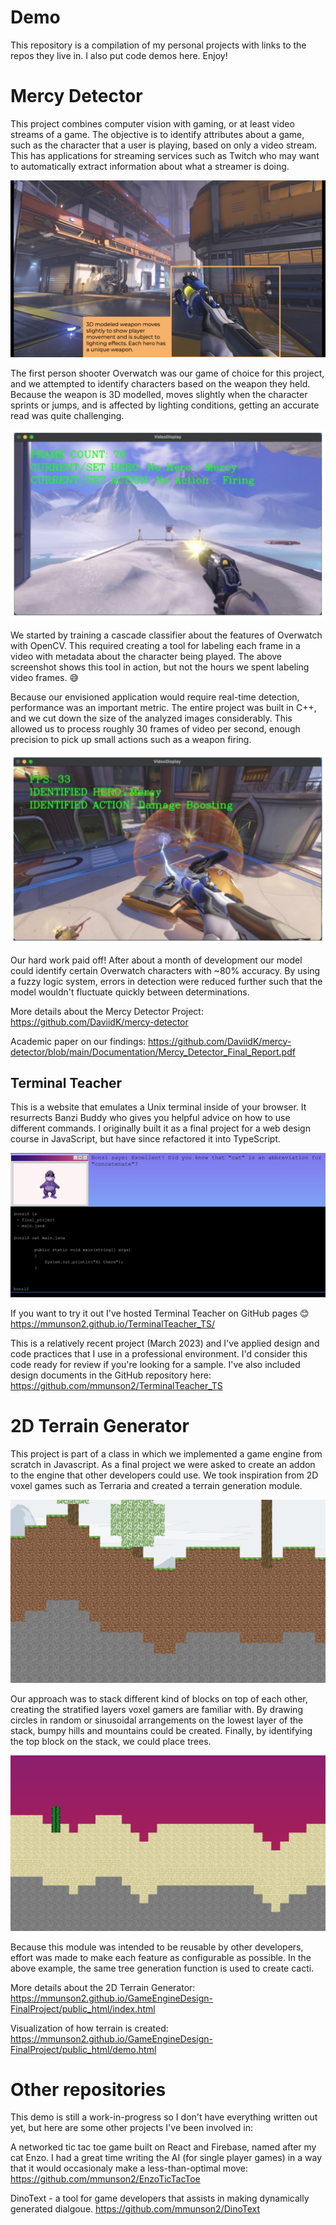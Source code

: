 # Demo

This repository is a compilation of my personal projects with links to the repos they live in. I also put code demos here. Enjoy!

# Mercy Detector

This project combines computer vision with gaming, or at least video streams of a game. The objective is to identify attributes about a game, such as the character that a user is playing, based on only a video stream. This has applications for streaming services such as Twitch who may want to automatically extract information about what a streamer is doing.

![Mercy's Heads Up Display. The 3D modelled weapon moves slightly to show player movement and is subject to lighting effects. Each hero has a unique weapon](https://raw.githubusercontent.com/DaviidK/mercy-detector/main/Documentation/Images/hero_demo.png)

The first person shooter Overwatch was our game of choice for this project, and we attempted to identify characters based on the weapon they held. Because the weapon is 3D modelled, moves slightly when the character sprints or jumps, and is affected by lighting conditions, getting an accurate read was quite challenging.

![Cascade Training Tool. In order to train a cascade classifier model, a tool was created to quickly add metadata to frames of a video about the hero being played](https://raw.githubusercontent.com/mmunson2/demo/main/im/Cascade_Trainer.png)

We started by training a cascade classifier about the features of Overwatch with OpenCV. This required creating a tool for labeling each frame in a video with metadata about the character being played. The above screenshot shows this tool in action, but not the hours we spent labeling video frames. :sweat_smile:
    
Because our envisioned application would require real-time detection, performance was an important metric. The entire project was built in C++, and we cut down the size of the analyzed images considerably. This allowed us to process roughly 30 frames of video per second, enough precision to pick up small actions such as a weapon firing.

![Output overlay. Text is placed on top of game footage identifying the hero being played and the weapon they're carrying](https://raw.githubusercontent.com/mmunson2/demo/main/im/Hero_Identification.png)

Our hard work paid off! After about a month of development our model could identify certain Overwatch characters with ~80% accuracy. By using a fuzzy logic system, errors in detection were reduced further such that the model wouldn't fluctuate quickly between determinations.  
   
More details about the Mercy Detector Project: https://github.com/DaviidK/mercy-detector
   
Academic paper on our findings: https://github.com/DaviidK/mercy-detector/blob/main/Documentation/Mercy_Detector_Final_Report.pdf

## Terminal Teacher

This is a website that emulates a Unix terminal inside of your browser. It resurrects Banzi Buddy who gives you helpful advice on how to use different commands. I originally built it as a final project for a web design course in JavaScript, but have since refactored it into TypeScript.

![Terminal Teacher - a website to help a user learn the Unix terminal.](https://raw.githubusercontent.com/mmunson2/demo/main/im/Terminal_Teacher.png)

If you want to try it out I've hosted Terminal Teacher on GitHub pages :blush:
https://mmunson2.github.io/TerminalTeacher_TS/  

This is a relatively recent project (March 2023) and I've applied design and code practices that I use in a professional environment. I'd consider this code ready for review if you're looking for a sample. I've also included design documents in the GitHub repository here: 
https://github.com/mmunson2/TerminalTeacher_TS


# 2D Terrain Generator

This project is part of a class in which we implemented a game engine from scratch in Javascript. As a final project we were asked to create an addon to the engine that other developers could use. We took inspiration from 2D voxel games such as Terraria and created a terrain generation module.

![Example of what 2D voxel terrain looks like](https://raw.githubusercontent.com/mmunson2/demo/main/im/Terrain_Example1.png)

Our approach was to stack different kind of blocks on top of each other, creating the stratified layers voxel gamers are familiar with. By drawing circles in random or sinusoidal arrangements on the lowest layer of the stack, bumpy hills and mountains could be created. Finally, by identifying the top block on the stack, we could place trees.

![Another terrain generation example](https://raw.githubusercontent.com/mmunson2/demo/main/im/Terrain_Example2.png)

Because this module was intended to be reusable by other developers, effort was made to make each feature as configurable as possible. In the above example, the same tree generation function is used to create cacti.

More details about the 2D Terrain Generator: https://mmunson2.github.io/GameEngineDesign-FinalProject/public_html/index.html

Visualization of how terrain is created: https://mmunson2.github.io/GameEngineDesign-FinalProject/public_html/demo.html

# Other repositories

This demo is still a work-in-progress so I don't have everything written out yet, but here are some other projects I've been involved in:  
  
A networked tic tac toe game built on React and Firebase, named after my cat Enzo. I had a great time writing the AI (for single player games) in a way that it would occasionaly make a less-than-optimal move:  
https://github.com/mmunson2/EnzoTicTacToe  

DinoText - a tool for game developers that assists in making dynamically generated dialgoue. 
https://github.com/mmunson2/DinoText
